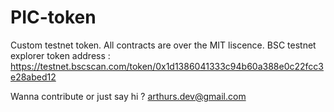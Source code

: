 # PIC-token

Custom testnet token.
All contracts are over the MIT liscence.
BSC testnet explorer token address : https://testnet.bscscan.com/token/0x1d1386041333c94b60a388e0c22fcc3e28abed12

Wanna contribute or just say hi ? arthurs.dev@gmail.com

